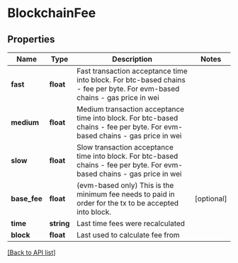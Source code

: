 # BlockchainFee

## Properties

Name | Type | Description | Notes
------------ | ------------- | ------------- | -------------
**fast** | **float** | Fast transaction acceptance time into block. For btc-based chains - fee per byte. For evm-based chains - gas price in wei |
**medium** | **float** | Medium transaction acceptance time into block. For btc-based chains - fee per byte. For evm-based chains - gas price in wei |
**slow** | **float** | Slow transaction acceptance time into block. For btc-based chains - fee per byte. For evm-based chains - gas price in wei |
**base_fee** | **float** | (evm-based only) This is the minimum fee needs to paid in order for the tx to be accepted into block. | [optional]
**time** | **string** | Last time fees were recalculated |
**block** | **float** | Last used to calculate fee from |

[[Back to API list]](../../README.md#api-endpoints)
